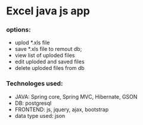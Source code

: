# Excel java js app

### options:
-  uplod *.xls file
-  save *.xls file to remout db;
-  view list of uploded files
-  edit uploded and saved files
-  delete uploded files from db

### Technologes used:

- JAVA: Spring core, Spring MVC, Hibernate, GSON
- DB: postgresql
- FRONTEND: js, jquery, ajax, bootstrap
- data type used: json

